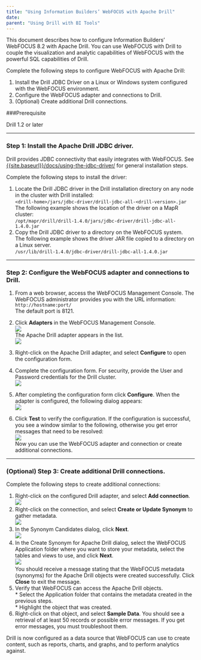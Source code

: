 ```yaml
---
title: "Using Information Builders’ WebFOCUS with Apache Drill"
date:  
parent: "Using Drill with BI Tools"
---
```


This document describes how to configure Information Builders’ WebFOCUS 8.2 with Apache Drill. You can use WebFOCUS with Drill to couple the visualization and analytic capabilities of WebFOCUS with the powerful SQL capabilities of Drill.  

Complete the following steps to configure WebFOCUS with Apache Drill:  

1. Install the Drill JDBC Driver on a Linux or Windows system configured with the WebFOCUS environment.  
2. Configure the WebFOCUS adapter and connections to Drill.  
3. (Optional) Create additional Drill connections.  

###Prerequisite  

Drill 1.2 or later

----------

### Step 1: Install the Apache Drill JDBC driver.  

Drill provides JDBC connectivity that easily integrates with WebFOCUS. See [{{site.baseurl}}/docs/using-the-jdbc-driver/](https://drill.apache.org/docs/using-the-jdbc-driver/) for general installation steps.  

Complete the following steps to install the driver:  

1. Locate the Drill JDBC driver in the Drill installation directory on any node in the cluster with Drill installed:  
`<drill-home>/jars/jdbc-driver/drill-jdbc-all-<drill-version>.jar`  
The following example shows the location of the driver on a MapR cluster:  
`/opt/mapr/drill/drill-1.4.0/jars/jdbc-driver/drill-jdbc-all-1.4.0.jar`
2.  Copy the Drill JDBC driver to a directory on the WebFOCUS system.  
The following example shows the driver JAR file copied to a directory on a Linux server.  
`/usr/lib/drill-1.4.0/jdbc-driver/drill-jdbc-all-1.4.0.jar`


----------

### Step 2: Configure the WebFOCUS adapter and connections to Drill.  

1. From a web browser, access the WebFOCUS Management Console. The WebFOCUS administrator provides you with the URL information: `http://hostname:port/`  
The default port is 8121.
2. Click **Adapters** in the WebFOCUS Management Console.  
![](http://i.imgur.com/owkjMKU.png)  
The Apache Drill adapter appears in the list.  
![](http://i.imgur.com/4y5EAzK.png) 
3. Right-click on the Apache Drill adapter, and select **Configure** to open the configuration form.
4. Complete the configuration form. For security, provide the User and Password credentials for the Drill cluster.  
![](http://i.imgur.com/estSqu0.png)  
 
5. After completing the configuration form click **Configure**. When the adapter is configured, the following dialog appears:  
![](http://i.imgur.com/qDbOtXa.png)
6. Click **Test** to verify the configuration. If the configuration is successful, you see a window similar to the following, otherwise you get error messages that need to be resolved:  
![](http://i.imgur.com/072YTag.png)  
Now you can use the WebFOCUS adapter and connection or create additional connections.

----------

### (Optional) Step 3: Create additional Drill connections. 

Complete the following steps to create additional connections:  

1. Right-click on the configured Drill adapter, and select **Add connection**.  
![](http://i.imgur.com/o06bn15.png)  
2. Right-click on the connection, and select **Create or Update Synonym** to gather metadata.  
![](http://i.imgur.com/7BvXalY.png)    
3. In the Synonym Candidates dialog, click **Next**.  
![](http://i.imgur.com/lXnd0VK.png)
4. In the Create Synonym for Apache Drill dialog, select the WebFOCUS Application folder where you want to store your metadata, select the tables and views to use, and click **Next**.  
![](http://i.imgur.com/GbBOo59.png)  
You should receive a message stating that the WebFOCUS metadata (synonyms) for the Apache Drill objects were created successfully. Click **Close** to exit the message.
5. Verify that WebFOCUS can access the Apache Drill objects.  
       * Select the Application folder that contains the metadata created in the previous steps.  
       * Highlight the object that was created.  
6. Right-click on that object, and select **Sample Data**. You should see a retrieval of at least 50 records or possible error messages. If you get error messages, you must troubleshoot them.  

Drill is now configured as a data source that WebFOCUS can use to create content, such as reports, charts, and graphs, and to perform analytics against.

